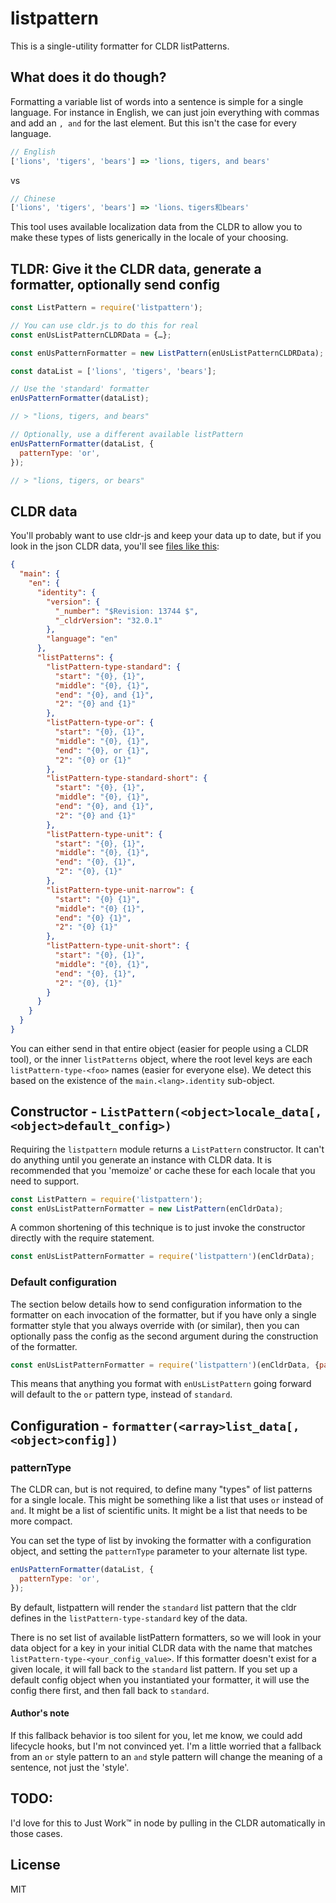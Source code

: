 # listpattern

This is a single-utility formatter for CLDR listPatterns.

## What does it do though?

Formatting a variable list of words into a sentence is simple for a single language. For instance
in English, we can just join everything with commas and add an `, and` for the last element. But
this isn't the case for every language.

```js
// English
['lions', 'tigers', 'bears'] => 'lions, tigers, and bears'
```

vs

```js
// Chinese
['lions', 'tigers', 'bears'] => 'lions、tigers和bears'
```

This tool uses available localization data from the CLDR to allow you to make these types of lists
generically in the locale of your choosing.

## TLDR: Give it the CLDR data, generate a formatter, optionally send config

```js
const ListPattern = require('listpattern');

// You can use cldr.js to do this for real
const enUsListPatternCLDRData = {…};

const enUsPatternFormatter = new ListPattern(enUsListPatternCLDRData);

const dataList = ['lions', 'tigers', 'bears'];

// Use the 'standard' formatter
enUsPatternFormatter(dataList);

// > "lions, tigers, and bears"

// Optionally, use a different available listPattern
enUsPatternFormatter(dataList, {
  patternType: 'or',
});

// > "lions, tigers, or bears"
```

## CLDR data

You'll probably want to use cldr-js and keep your data up to date, but if you look in the json
CLDR data, you'll see [files like this](https://github.com/unicode-cldr/cldr-misc-modern/blob/master/main/en/listPatterns.json):

```json
{
  "main": {
    "en": {
      "identity": {
        "version": {
          "_number": "$Revision: 13744 $",
          "_cldrVersion": "32.0.1"
        },
        "language": "en"
      },
      "listPatterns": {
        "listPattern-type-standard": {
          "start": "{0}, {1}",
          "middle": "{0}, {1}",
          "end": "{0}, and {1}",
          "2": "{0} and {1}"
        },
        "listPattern-type-or": {
          "start": "{0}, {1}",
          "middle": "{0}, {1}",
          "end": "{0}, or {1}",
          "2": "{0} or {1}"
        },
        "listPattern-type-standard-short": {
          "start": "{0}, {1}",
          "middle": "{0}, {1}",
          "end": "{0}, and {1}",
          "2": "{0} and {1}"
        },
        "listPattern-type-unit": {
          "start": "{0}, {1}",
          "middle": "{0}, {1}",
          "end": "{0}, {1}",
          "2": "{0}, {1}"
        },
        "listPattern-type-unit-narrow": {
          "start": "{0} {1}",
          "middle": "{0} {1}",
          "end": "{0} {1}",
          "2": "{0} {1}"
        },
        "listPattern-type-unit-short": {
          "start": "{0}, {1}",
          "middle": "{0}, {1}",
          "end": "{0}, {1}",
          "2": "{0}, {1}"
        }
      }
    }
  }
}
```

You can either send in that entire object (easier for people using a CLDR tool), or the inner `listPatterns`
object, where the root level keys are each `listPattern-type-<foo>` names (easier for everyone else). We detect
this based on the existence of the `main.<lang>.identity` sub-object.

## Constructor - `ListPattern(<object>locale_data[, <object>default_config>)`

Requiring the `listpattern` module returns a `ListPattern` constructor. It can't do anything until
you generate an instance with CLDR data. It is recommended that you 'memoize' or cache these for each
locale that you need to support.

```js
const ListPattern = require('listpattern');
const enUsListPatternFormatter = new ListPattern(enCldrData);
```

A common shortening of this technique is to just invoke the constructor directly with the require
statement.

```js
const enUsListPatternFormatter = require('listpattern')(enCldrData);
```

### Default configuration

The section below details how to send configuration information to the formatter on each invocation
of the formatter, but if you have only a single formatter style that you always override with (or
similar), then you can optionally pass the config as the second argument during the construction
of the formatter.

```js
const enUsListPatternFormatter = require('listpattern')(enCldrData, {patternType: 'or'});
```

This means that anything you format with `enUsListPattern` going forward will default to the `or`
pattern type, instead of `standard`.

## Configuration - `formatter(<array>list_data[, <object>config])`

### patternType

The CLDR can, but is not required, to define many "types" of list patterns for a single locale. This
might be something like a list that uses `or` instead of `and`. It might be a list of scientific units.
It might be a list that needs to be more compact.

You can set the type of list by invoking the formatter with a configuration object, and setting the
`patternType` parameter to your alternate list type.

```js
enUsPatternFormatter(dataList, {
  patternType: 'or',
});
```

By default, listpattern will render the `standard` list pattern that the cldr defines in the
`listPattern-type-standard` key of the data.

There is no set list of available listPattern formatters, so we will look in your data object for a
key in your initial CLDR data with the name that matches `listPattern-type-<your_config_value>`. If
this formatter doesn't exist for a given locale, it will fall back to the `standard` list pattern.
If you set up a default config object when you instantiated your formatter, it will use the config
there first, and then fall back to `standard`.

#### Author's note

If this fallback behavior is too silent for you, let me know, we could add lifecycle hooks, but
I'm not convinced yet. I'm a little worried that a fallback from an `or` style pattern to an `and`
style pattern will change the meaning of a sentence, not just the 'style'.

## TODO:

I'd love for this to Just Work™ in node by pulling in the CLDR automatically in those cases.

## License

MIT
